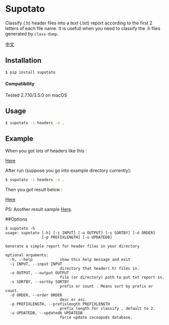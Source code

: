 # Supotato
Classify (.h) header files into a text (.txt) report according to the first 2 letters of each file name. It is usefull when you need to classify the .h files generated by `class-dump`.

[中文](https://everettjf.github.io/2016/07/09/classify-class-dump-headers-tool)

## Installation
```sh
$ pip install supotato
```
#### Compatibility

Tested 2.7.10/3.5.0 on macOS

## Usage

```sh
$ supotato -i headers -o .
```


## Example

When you got lots of headers like this : 

[Here](https://github.com/everettjf/supotato/tree/master/example/headers)

After run (suppose you go into example directory currently):

```sh
$ supotato -i headers -o .
```

Then you got result below :

[Here](https://github.com/everettjf/supotato/blob/master/example/result.txt)


PS: Another result sample [Here](https://github.com/everettjf/supotato/blob/master/example/lots.txt).


##Options

```
$ supotato -h
usage: supotato [-h] [-i INPUT] [-o OUTPUT] [-s SORTBY] [-d ORDER]
                [-p PREFIXLENGTH] [-u UPDATEDB]

Generate a simple report for header files in your directory

optional arguments:
  -h, --help            show this help message and exit
  -i INPUT, --input INPUT
                        directory that header(.h) files in.
  -o OUTPUT, --output OUTPUT
                        file (or directory) path to put txt report in.
  -s SORTBY, --sortby SORTBY
                        prefix or count . Means sort by prefix or count.
  -d ORDER, --order ORDER
                        desc or asc.
  -p PREFIXLENGTH, --prefixlength PREFIXLENGTH
                        prefix length for classify , default to 2.
  -u UPDATEDB, --updatedb UPDATEDB
                        force update cocoapods database.

```






